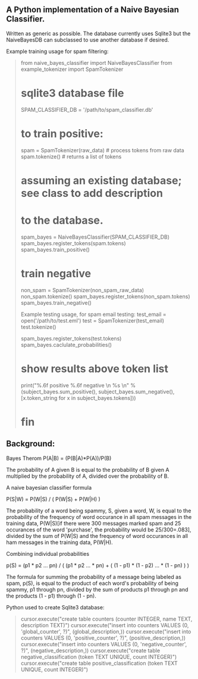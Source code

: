 A Python implementation of a Naive Bayesian Classifier.
-------------------------------------------------------
Written as generic as possible. The database currently uses Sqlite3 but the NaiveBayesDB can subclassed to use another database if desired.

Example training usage for spam filtering:
<blockquote>
from naive_bayes_classifier import NaiveBayesClassifier
from example_tokenizer import SpamTokenizer

# sqlite3 database file
SPAM_CLASSIFIER_DB = '/path/to/spam_classifier.db'
# to train positive:
spam = SpamTokenizer(raw_data) # process tokens from raw data
spam.tokenize() # returns a list of tokens 

# assuming an existing database; see class to add description
# to the database.
spam_bayes = NaiveBayesClassifier(SPAM_CLASSIFIER_DB)
spam_bayes.register_tokens(spam.tokens)
spam_bayes.train_positive()

# train negative
non_spam = SpamTokenizer(non_spam_raw_data)
non_spam.tokenize()
spam_bayes.register_tokens(non_spam.tokens)
spam_bayes.train_negative()

Example testing usage, for spam email testing:
test_email = open('/path/to/test.eml')
test = SpamTokenizer(test_email)
test.tokenize()

spam_bayes.register_tokens(test.tokens)
spam_bayes.caclulate_probabilities()

# show results above token list
print("%.6f positive %.6f negative \n %s \n" % (subject_bayes.sum_positive(),
                                                subject_bayes.sum_negative(),
                                                [x.token_string for x in subject_bayes.tokens]))
# fin
</blockquote>

Background:
-----------
Bayes Therom
P(A|B) = (P(B|A)*P(A))/P(B)

The probability of A given B is equal to the probability of B given A multiplied by the probability of A, divided over the probability of B.

A naive bayesian classifier formula

P(S|W) = P(W|S) / ( P(W|S) + P(W|H) )

The probability of a word being spammy, S, given a word, W, is equal to the probability of the frequency of word occurance in all spam messages in the training data, P(W|S)[if there were 300 messages marked spam and 25 occurances of the word 'purchase', the probability would be 25/300=.083], divided by the sum of P(W|S) and the frequency of word occurances in all ham messages in the training data, P(W|H).

Combining individual probabilities

p(S) = (p1 * p2 ... pn) / ( (p1 * p2 ... * pn) + ( (1 - p1) * (1 - p2) ... * (1 - pn) ) )

The formula for summing the probability of a message being labeled as spam, p(S), is equal to the product of each word's probability of being spammy, p1 through pn, divided by the sum of products p1 through pn and the products (1 - p1) through (1 - pn).

Python used to create Sqlite3 database:
<blockquote>
cursor.execute("create table counters (counter INTEGER, name TEXT, description TEXT)")
cursor.execute("insert into counters VALUES (0, 'global_counter', ?)", (global_description,))
cursor.execute("insert into counters VALUES (0, 'positive_counter', ?)", (positive_description,))
cursor.execute("insert into counters VALUES (0, 'negative_counter', ?)", (negative_description,))
cursor.execute("create table negative_classification (token TEXT UNIQUE, count INTEGER)")
cursor.execute("create table positive_classification (token TEXT UNIQUE, count INTEGER)")
</blockquote>